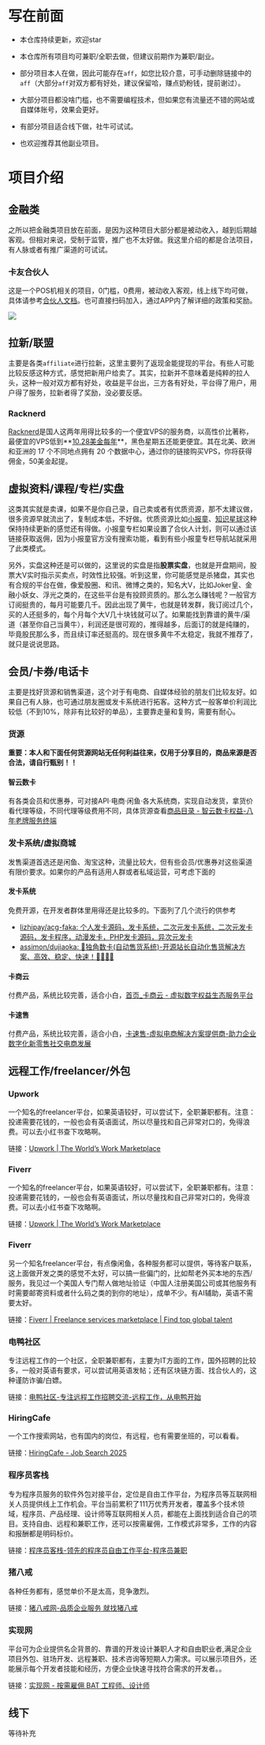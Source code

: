 # 写在前面

- 本仓库持续更新，欢迎star

- 本仓库所有项目均可兼职/全职去做，但建议前期作为兼职/副业。
- 部分项目本人在做，因此可能存在`aff`，如您比较介意，可手动删除链接中的`aff`（大部分`aff`对双方都有好处，建议保留哈，赚点奶粉钱，提前谢过）。
- 大部分项目都没啥门槛，也不需要编程技术，但如果您有流量还不错的网站或自媒体账号，效果会更好。
- 有部分项目适合线下做，社牛可试试。
- 也欢迎推荐其他副业项目。

# 项目介绍

## 金融类

之所以把金融类项目放在前面，是因为这种项目大部分都是被动收入，越到后期越客观。但相对来说，受制于监管，推广也不太好做。我这里介绍的都是合法项目，有人脉或者有推广渠道的可试试。

### 卡友合伙人

这是一个POS机相关的项目，0门槛，0费用，被动收入客观，线上线下均可做，具体请参考[合伙人文档](docs/卡友合伙人.md)。也可直接扫码加入，通过APP内了解详细的政策和奖励。

![](imgs/kyrefer.png)

## 拉新/联盟

主要是各类`affiliate`进行拉新，这里主要列了返现金能提现的平台。有些人可能比较反感这种方式，感觉把新用户给卖了。其实，拉新并不意味着是纯粹的拉人头，这种一般对双方都有好处，收益是平台出，三方各有好处，平台得了用户，用户得了服务，拉新者得了奖励，没必要反感。

### Racknerd

[Racknerd](https://my.racknerd.com/aff.php?aff=12266)是国人这两年用得比较多的一个便宜VPS的服务商，以高性价比著称，最便宜的VPS低到**[10.28美金每年](https://my.racknerd.com/aff.php?aff=12266&pid=695)**，黑色星期五还能更便宜。其在北美、欧洲和亚洲的 17 个不同地点拥有 20 个数据中心，通过你的链接购买VPS，你将获得佣金，50美金起提。

## 虚拟资料/课程/专栏/实盘

这类其实就是卖课，如果不是你自己录，自己卖或者有优质资源，那不太建议做，很多资源早就流出了，复制成本低，不好做。优质资源比如[小报童](https://xiaobot.net/home.html)、[知识星球](https://www.zsxq.com/)这种保持持续更新的感觉还有得做。小报童专栏如果设置了合伙人计划，则可以通过该链接获取返佣，因为小报童官方没有搜索功能，看到有些小报童专栏导航站就采用了此类模式。

另外，实盘这种还是可以做的，这里说的实盘是指**股票实盘**，也就是开盘期间，股票大V实时指示买卖点，时效性比较强。听到这里，你可能感觉是杀猪盘，其实也有合规的平台在做，像爱股圈、和讯、微博之类的，知名大V，比如Joker皇、金融小妖女、浮光之类的，在这些平台是有投顾资质的。那么怎么赚钱呢？一般官方订阅挺贵的，每月可能要几千。因此出现了黄牛，也就是转发群，我订阅过几个，买的人还挺多的，每个月每个大V几十块钱就可以了。如果能找到靠谱的黄牛/渠道（甚至你自己当黄牛），利润还是很可观的，推得越多，后面订的就是纯赚的，毕竟股民那么多，而且续订率还挺高的。现在很多黄牛不太稳定，我就不推荐了，就只是说说思路。

## 会员/卡券/电话卡

主要是找好货源和销售渠道，这个对于有电商、自媒体经验的朋友们比较友好。如果自己有人脉，也可通过朋友圈或发卡系统进行拓客。这种方式一般客单价利润比较低（不到10%，除非有比较好的单品），主要靠走量和复购，需要有耐心。

### 货源

**重要：本人和下面任何货源网站无任何利益往来，仅用于分享目的，商品来源是否合法，请自行甄别！！**

#### 智云数卡

有各类会员和优惠券，可对接API·电商·闲鱼·各大系统商，实现自动发货，拿货价看代理等级，不同代理等级费用不同，具体货源查看[商品目录 - 智云数卡权益-八年老牌服务终端](https://vip.15la.cn/cata)

### 发卡系统/虚拟商城

发售渠道首选还是闲鱼、淘宝这种，流量比较大，但有些会员/优惠券对这些渠道有限价要求。如果你的产品有适用人群或者私域运营，可考虑下面的

#### 发卡系统

免费开源，在开发者群体里用得还是比较多的。下面列了几个流行的供参考

- [lizhipay/acg-faka: 个人发卡源码，发卡系统，二次元发卡系统，二次元发卡源码，发卡程序，动漫发卡，PHP发卡源码，异次元发卡](https://github.com/lizhipay/acg-faka)
- [assimon/dujiaoka: 🦄独角数卡(自动售货系统)-开源站长自动化售货解决方案、高效、稳定、快速！🚀🚀🎉🎉](https://github.com/assimon/dujiaoka)

#### 卡商云

付费产品，系统比较完善，适合小白，[首页_卡商云 - 虚拟数字权益生态服务平台](http://www.kashangyun.com/)

#### 卡速售

付费产品，系统比较完善，适合小白，[卡速售-虚拟电商解决方案提供商-助力企业数字化新零售社交电商发展](https://www.kasushou.com/)

## 远程工作/freelancer/外包

### Upwork

一个知名的freelancer平台，如果英语较好，可以尝试下，全职兼职都有。注意：投递需要花钱的，一般也会有英语面试，所以尽量找和自己非常对口的，免得浪费。可以去小红书查下攻略啊。

链接：[Upwork | The World’s Work Marketplace](https://www.upwork.com/)

### Fiverr

一个知名的freelancer平台，如果英语较好，可以尝试下，全职兼职都有。注意：投递需要花钱的，一般也会有英语面试，所以尽量找和自己非常对口的，免得浪费。可以去小红书查下攻略啊。

链接：[Upwork | The World’s Work Marketplace](https://www.upwork.com/)

### Fiverr

另一个知名freelancer平台，有点像闲鱼，各种服务都可以提供，等待客户联系，这上面做开发之类的感觉不太好，可以搞一些偏门的，比如帮老外买本地的东西/服务，我见过一个美国人专门帮人做地址验证（中国人注册美国公司或其他服务有时需要邮寄资料或者什么码之类的到你的地址），成单不少。有AI辅助，英语不需要太好。

链接：[Fiverr | Freelance services marketplace | Find top global talent](https://www.fiverr.com/)

### 电鸭社区

专注远程工作的一个社区，全职兼职都有，主要为IT方面的工作，国外招聘的比较多，一般对英语有要求，可以尝试用英语发帖；还有区块链方面、找合伙人的，这种谨防诈骗/白嫖。

链接：[电鸭社区-专注远程工作招聘交流-远程工作，从电鸭开始](https://eleduck.com/)

### HiringCafe

一个工作搜索网站，也有国内的岗位，有远程，也有需要坐班的，可以看看。

链接：[HiringCafe - Job Search 2025](https://hiring.cafe/)

### 程序员客栈
专为程序员服务的软件外包对接平台，定位是自由工作平台，为程序员等互联网相关人员提供线上工作机会。平台当前累积了111万优秀开发者，覆盖多个技术领域，程序员、产品经理、设计师等互联网相关人员，都能在上面找到适合自己的项目。支持自由、远程和兼职工作，还可以按需雇佣，工作模式非常多，工作的内容和报酬都是明码标价。

链接：[程序员客栈-领先的程序员自由工作平台-程序员兼职](https://www.proginn.com/)

### 猪八戒
各种任务都有，感觉单价不是太高，竞争激烈。

链接：[猪八戒网-品质企业服务 就找猪八戒](https://www.zbj.com/)

### 实现网
平台可为企业提供名企背景的、靠谱的开发设计兼职人才和自由职业者,满足企业项目外包、驻场开发、远程兼职、技术咨询等短期人力需求。可以展示项目外，还能展示每个开发者技能和经历，方便企业快速寻找符合需求的开发者。。

链接：[实现网 - 按需雇佣 BAT 工程师、设计师](https://shixian.com/)

## 线下

等待补充
